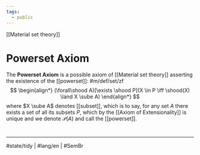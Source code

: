 ```yaml
---
tags:
  - public
---
```

[[Material set theory]]
# Powerset Axiom

The **Powerset Axiom** is a possible axiom of [[Material set theory]] asserting the existence of the [[powerset]]: #m/def/set/zf 
$$
\begin{align*}
(\forall\shood A)[\exists \shood P](X \in P \iff \shood(X) \land X \sube A)
\end{align*}
$$
where $X \sube A$ denotes [[subset]],
which is to say, for any set $A$ there exists a set of all its subsets $P$,
which by the [[Axiom of Extensionality]] is unique and we denote $\mathcal{P}(A)$ and call the [[powerset]].


#
---
#state/tidy | #lang/en | #SemBr 